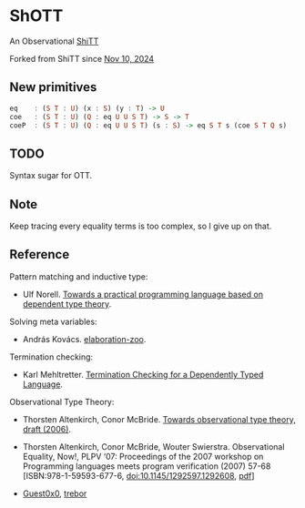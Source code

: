 # ShOTT

An Observational [ShiTT](https://github.com/KonjacSource/ShiTT)

Forked from ShiTT since [Nov 10, 2024](https://github.com/KonjacSource/ShiTT/commit/df9896b24fba7690cb4a795e60f5139933d839af)

## New primitives

```haskell
eq    : (S T : U) (x : S) (y : T) -> U
coe   : (S T : U) (Q : eq U U S T) -> S -> T 
coeP  : (S T : U) (Q : eq U U S T) (s : S) -> eq S T s (coe S T Q s)
```

## TODO

Syntax sugar for OTT.

## Note

Keep tracing every equality terms is too complex, so I give up on that.

## Reference

Pattern matching and inductive type:

- Ulf Norell. [Towards a practical programming language based on dependent type theory](https://www.cse.chalmers.se/~ulfn/papers/thesis.pdf).

Solving meta variables:

- András Kovács. [elaboration-zoo](https://github.com/AndrasKovacs/elaboration-zoo).

Termination checking:

- Karl Mehltretter. [Termination Checking for a Dependently Typed Language](https://www.cse.chalmers.se/~abela/mehltret-da.pdf).

Observational Type Theory:

- Thorsten Altenkirch, Conor McBride. [Towards observational type theory, draft (2006)](http://strictlypositive.org/ott.pdf).

- Thorsten Altenkirch, Conor McBride, Wouter Swierstra. Observational Equality, Now!, PLPV ‘07: Proceedings of the 2007 workshop on Programming languages meets program verification (2007) 57-68 [ISBN:978-1-59593-677-6, [doi:10.1145/1292597.1292608](http://doi.org/10.1145/1292597.1292608), [pdf](https://www.cs.nott.ac.uk/~psztxa/publ/obseqnow.pdf)]

- [Guest0x0](https://github.com/Guest0x0), [trebor](https://github.com/Guest0x0/trebor)
